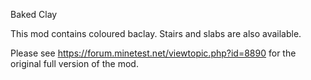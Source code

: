 Baked Clay

This mod contains coloured baclay. Stairs and slabs are also available.

Please see https://forum.minetest.net/viewtopic.php?id=8890 for the original full 
version of the mod.


